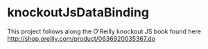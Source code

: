 # knockoutJsDataBinding

This project follows along the O'Reilly knockout JS book found here
http://shop.oreilly.com/product/0636920035367.do
